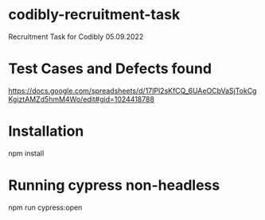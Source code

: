 # codibly-recruitment-task
Recruitment Task for Codibly 05.09.2022


# Test Cases and Defects found
https://docs.google.com/spreadsheets/d/17IPl2sKfCQ_6UAeOCbVaSjTokCgKgiztAMZd5hmM4Wo/edit#gid=1024418788

# Installation
npm install

# Running cypress non-headless
npm run cypress:open